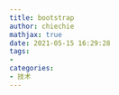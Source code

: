 ```yaml
---
title: bootstrap
author: chiechie
mathjax: true
date: 2021-05-15 16:29:28
tags:
- 
categories: 
- 技术
---
```




